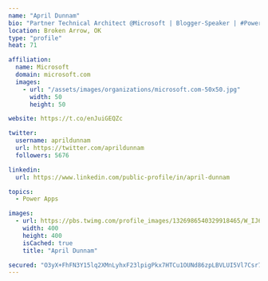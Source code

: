 ```yaml
---
name: "April Dunnam"
bio: "Partner Technical Architect @Microsoft | Blogger-Speaker | #PowerApps, #PowerAutomate, #Office365, #SharePoint | #WIT | #Karaoke Queen"
location: Broken Arrow, OK
type: "profile"
heat: 71

affiliation:
  name: Microsoft
  domain: microsoft.com
  images:
    - url: "/assets/images/organizations/microsoft.com-50x50.jpg"
      width: 50
      height: 50

website: https://t.co/enJuiGEQZc

twitter:
  username: aprildunnam
  url: https://twitter.com/aprildunnam
  followers: 5676

linkedin:
  url: https://www.linkedin.com/public-profile/in/april-dunnam

topics:
  - Power Apps

images:
  - url: https://pbs.twimg.com/profile_images/1326986540329918465/W_IJ6Ih2_400x400.jpg
    width: 400
    height: 400
    isCached: true
    title: "April Dunnam"

secured: "O3yX+FhFN3Y15lq2XMnLyhxF23lpigPkx7HTCu1OUNd86zpLBVLUI5Vl7Csr7nnVsaDp+DP2jCjlxZ9YF3txTrmlbXQL3StqhGCN5BOZe6X4CqOjQzOa47mJLmVXHomMsv7cFZ6WTcE+CLLzuQxJGE/lYg1c4itQ6ghUevVlKX+Dp+YD0ScmKwUBJjsjkb2lFkYSB1HCBiYAOU/Jsv3L7JDNqlfVwwPRQst70O6PaI5Kdqgpr/kuea+/nWebcK6o4RJMHd7RjiCZoINo75TkLamkNTe3uOSz+IXAI/1i/bY94m72bNNc39PJl4B2aBP62B2qAlHCLQ/RiltSlWdWUFyp8Hn9Rp9RjDoQ9H6E2851eAmsrjwZmoaTecNZeC9mKJrBiKBWo0glStchwXYSC9BEnKZ9OUtlK3gtwbuYFzo=;Sx+Kgpw9/CbiMHUiJ+4nHg=="
---
```


